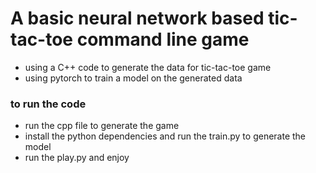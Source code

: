 # A basic neural network based tic-tac-toe command line game

- using a C++ code to generate the data for tic-tac-toe game
- using pytorch to train a model on the generated data

### to run the code
- run the cpp file to generate the game
- install the python dependencies and run the train.py to generate the model
- run the play.py and enjoy

